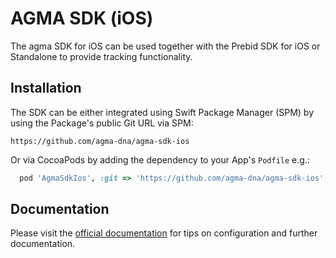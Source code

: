 # AGMA SDK (iOS)

The agma SDK for iOS can be used together with the Prebid SDK for iOS or Standalone to provide tracking functionality.

## Installation

The SDK can be either integrated using Swift Package Manager (SPM) by using the Package's public Git URL via SPM:

```
https://github.com/agma-dna/agma-sdk-ios
```

Or via CocoaPods by adding the dependency to your App's `Podfile` e.g.:

```ruby
  pod 'AgmaSdkIos', :git => 'https://github.com/agma-dna/agma-sdk-ios', :tag => '1.2.2'
```

## Documentation

Please visit the [official documentation](http://docs.agma-analytics.de/) for tips on configuration and further documentation.
